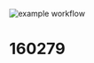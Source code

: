 ![example workflow](https://github.com/noNScop/grain-bank-mvn/actions/workflows/.github/workflows/ci.yml/badge.svg)
# 160279

